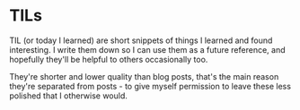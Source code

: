 # TILs

TIL (or today I learned) are short snippets of things I learned and found interesting. I write them down so I can use them as a future reference, and hopefully they'll be helpful to others occasionally too.

They're shorter and lower quality than blog posts, that's the main reason they're separated from posts - to give myself permission to leave these less polished that I otherwise would.

